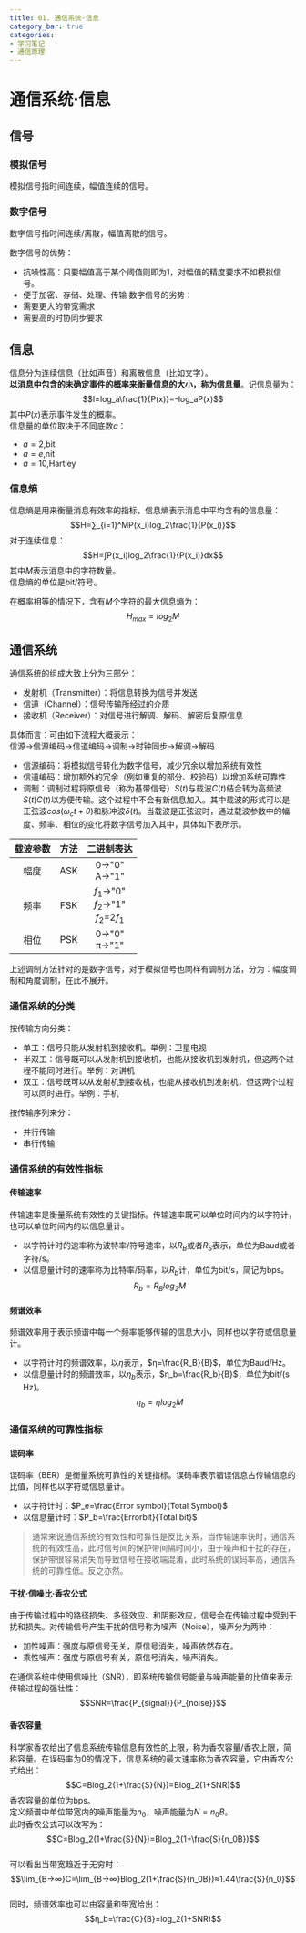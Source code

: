 ```yaml
---
title: 01. 通信系统·信息
category_bar: true
categories: 
- 学习笔记
- 通信原理
---
```

# 通信系统·信息
## 信号
### 模拟信号
模拟信号指时间连续，幅值连续的信号。  
### 数字信号
数字信号指时间连续/离散，幅值离散的信号。  

数字信号的优势：  
- 抗噪性高：只要幅值高于某个阈值则即为1，对幅值的精度要求不如模拟信号。  
- 便于加密、存储、处理、传输
数字信号的劣势：  
- 需要更大的带宽需求
- 需要高的时协同步要求

## 信息
信息分为连续信息（比如声音）和离散信息（比如文字）。  
**以消息中包含的未确定事件的概率来衡量信息的大小，称为信息量**。记信息量为：  
$$I=log_a\frac{1}{P(x)}=-log_aP(x)$$
其中$P(x)$表示事件发生的概率。  
信息量的单位取决于不同底数$a$：  
- $a=2$,bit  
- $a=e$,nit  
- $a=10$,Hartley  

### 信息熵
信息熵是用来衡量消息有效率的指标，信息熵表示消息中平均含有的信息量：  
$$H=∑_{i=1}^MP(x_i)log_2\frac{1}{P(x_i)}$$
对于连续信息：  
$$H=∫P(x_i)log_2\frac{1}{P(x_i)}dx$$
其中$M$表示消息中的字符数量。  
信息熵的单位是bit/符号。  

在概率相等的情况下，含有$M$个字符的最大信息熵为：  
$$H_{max}=log_2M$$

## 通信系统
通信系统的组成大致上分为三部分：  
- 发射机（Transmitter）：将信息转换为信号并发送
- 信道（Channel）：信号传输所经过的介质
- 接收机（Receiver）：对信号进行解调、解码、解密后复原信息  

具体而言：可由如下流程大概表示：  
信源->信源编码->信道编码->调制->时钟同步->解调->解码  
- 信源编码：将模拟信号转化为数字信号，减少冗余以增加系统有效性  
- 信道编码：增加额外的冗余（例如重复的部分、校验码）以增加系统可靠性  
- 调制：调制过程将原信号（称为基带信号）$S(t)$与载波$C(t)$结合转为高频波$S(t)C(t)$以方便传输。这个过程中不会有新信息加入。其中载波的形式可以是正弦波$cos(ω_ct+θ)$和脉冲波$δ(t)$。当载波是正弦波时，通过载波参数中的幅度、频率、相位的变化将数字信号加入其中，具体如下表所示。  

| 载波参数 | 方法 | 二进制表达 |
|:--:|:--:|:--:|
|幅度|ASK|0->"0"<br>A->"1"|
|频率|FSK|$f_1$->"0"<br>$f_2$->"1"<br>$f_2$=$2f_1$|
|相位|PSK|0->"0"<br>π->"1"|

  上述调制方法针对的是数字信号，对于模拟信号也同样有调制方法，分为：幅度调制和角度调制，在此不展开。  

### 通信系统的分类
按传输方向分类：  
- 单工：信号只能从发射机到接收机。举例：卫星电视
- 半双工：信号既可以从发射机到接收机，也能从接收机到发射机，但这两个过程不能同时进行。举例：对讲机
- 双工：信号既可以从发射机到接收机，也能从接收机到发射机，但这两个过程可以同时进行。举例：手机  

按传输序列来分：  
- 并行传输
- 串行传输

### 通信系统的有效性指标
#### 传输速率
传输速率是衡量系统有效性的关键指标。传输速率既可以单位时间内的以字符计，也可以单位时间内的以信息量计。  
- 以字符计时的速率称为波特率/符号速率，以$R_B$或者$R_S$表示，单位为Baud或者字符/s。  
- 以信息量计时的速率称为比特率/码率，以$R_b$计，单位为bit/s，简记为bps。  
$$R_b=R_Blog_2M$$

#### 频谱效率
频谱效率用于表示频谱中每一个频率能够传输的信息大小，同样也以字符或信息量计。  
- 以字符计时的频谱效率，以$η$表示，$η=\frac{R_B}{B}$，单位为Baud/Hz。  
- 以信息量计时的频谱效率，以$η_b$表示，$η_b=\frac{R_b}{B}$，单位为bit/(s Hz)。  
$$η_b=ηlog_2M$$

### 通信系统的可靠性指标
#### 误码率
误码率（BER）是衡量系统可靠性的关键指标。误码率表示错误信息占传输信息的比值，同样也以字符或信息量计。  
- 以字符计时：$P_e=\frac{Error symbol}{Total Symbol}$
- 以信息量计时：$P_b=\frac{Errorbit}{Total bit}$

> 通常来说通信系统的有效性和可靠性是反比关系，当传输速率快时，通信系统的有效性高，此时信号间的保护带间隔时间小，由于噪声和干扰的存在，保护带很容易消失而导致信号在接收端混淆，此时系统的误码率高，通信系统的可靠性低。反之亦然。  

#### 干扰·信噪比·香农公式
由于传输过程中的路径损失、多径效应、和阴影效应，信号会在传输过程中受到干扰和损失。对传输信号产生干扰的信号称为噪声（Noise），噪声分为两种：  
- 加性噪声：强度与原信号无关，原信号消失，噪声依然存在。  
- 乘性噪声：强度与原信号有关，原信号消失，噪声消失。  
  
在通信系统中使用信噪比（SNR），即系统传输信号能量与噪声能量的比值来表示传输过程的强壮性：  
$$SNR=\frac{P_{signal}}{P_{noise}}$$

#### 香农容量
科学家香农给出了信息系统传输信息有效性的上限，称为香农容量/香农上限，简称容量。在误码率为0的情况下，信息系统的最大速率称为香农容量，它由香农公式给出：  
$$C=Blog_2(1+\frac{S}{N})=Blog_2(1+SNR)$$
香农容量的单位为bps。  
定义频谱中单位带宽内的噪声能量为$n_0$，噪声能量为$N=n_0B$。  
此时香农公式可以改写为：  
$$C=Blog_2(1+\frac{S}{N})=Blog_2(1+\frac{S}{n_0B})$$  
可以看出当带宽趋近于无穷时：  
$$\lim_{B→∞}C=\lim_{B→∞}Blog_2(1+\frac{S}{n_0B})≈1.44\frac{S}{n_0}$$  
同时，频谱效率也可以由容量和带宽给出：  
$$η_b=\frac{C}{B}=log_2(1+SNR)$$



